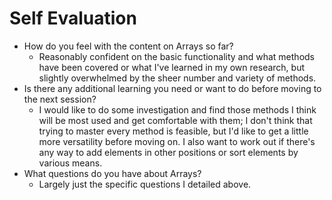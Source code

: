 # Self Evaluation

- How do you feel with the content on Arrays so far?
    - Reasonably confident on the basic functionality and what methods have been covered or what I've learned in my own research, but slightly overwhelmed by the sheer number and variety of methods.
- Is there any additional learning you need or want to do before moving to the next session?
    - I would like to do some investigation and find those methods I think will be most used and get comfortable with them; I don't think that trying to master every method is feasible, but I'd like to get a little more versatility before moving on. I also want to work out if there's any way to add elements in other positions or sort elements by various means.
- What questions do you have about Arrays?
    - Largely just the specific questions I detailed above.